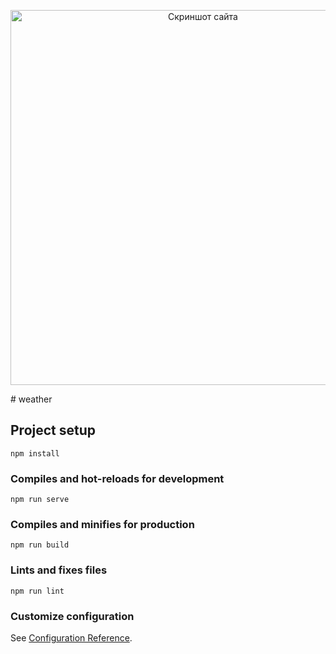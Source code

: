 <p align="center">
  <img src="./assets/img/screen.png" alt="Скриншот сайта" width="600">
</p>
# weather

## Project setup
```
npm install
```

### Compiles and hot-reloads for development
```
npm run serve
```

### Compiles and minifies for production
```
npm run build
```

### Lints and fixes files
```
npm run lint
```

### Customize configuration
See [Configuration Reference](https://cli.vuejs.org/config/).
